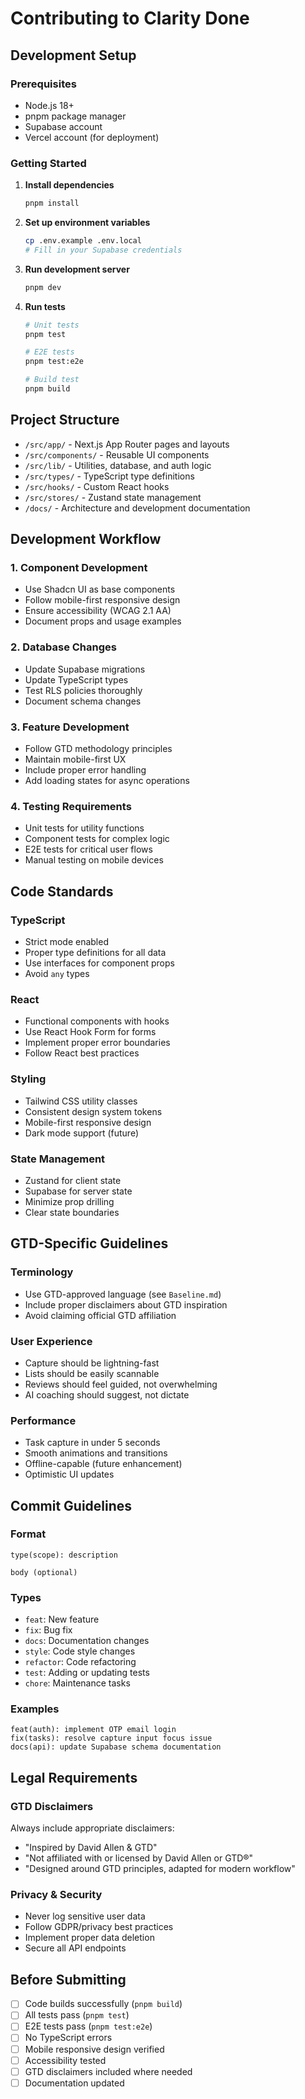 # Contributing to Clarity Done

## Development Setup

### Prerequisites

- Node.js 18+
- pnpm package manager
- Supabase account
- Vercel account (for deployment)

### Getting Started

1. **Install dependencies**

   ```bash
   pnpm install
   ```

2. **Set up environment variables**

   ```bash
   cp .env.example .env.local
   # Fill in your Supabase credentials
   ```

3. **Run development server**

   ```bash
   pnpm dev
   ```

4. **Run tests**

   ```bash
   # Unit tests
   pnpm test

   # E2E tests
   pnpm test:e2e

   # Build test
   pnpm build
   ```

## Project Structure

- `/src/app/` - Next.js App Router pages and layouts
- `/src/components/` - Reusable UI components
- `/src/lib/` - Utilities, database, and auth logic
- `/src/types/` - TypeScript type definitions
- `/src/hooks/` - Custom React hooks
- `/src/stores/` - Zustand state management
- `/docs/` - Architecture and development documentation

## Development Workflow

### 1. Component Development

- Use Shadcn UI as base components
- Follow mobile-first responsive design
- Ensure accessibility (WCAG 2.1 AA)
- Document props and usage examples

### 2. Database Changes

- Update Supabase migrations
- Update TypeScript types
- Test RLS policies thoroughly
- Document schema changes

### 3. Feature Development

- Follow GTD methodology principles
- Maintain mobile-first UX
- Include proper error handling
- Add loading states for async operations

### 4. Testing Requirements

- Unit tests for utility functions
- Component tests for complex logic
- E2E tests for critical user flows
- Manual testing on mobile devices

## Code Standards

### TypeScript

- Strict mode enabled
- Proper type definitions for all data
- Use interfaces for component props
- Avoid `any` types

### React

- Functional components with hooks
- Use React Hook Form for forms
- Implement proper error boundaries
- Follow React best practices

### Styling

- Tailwind CSS utility classes
- Consistent design system tokens
- Mobile-first responsive design
- Dark mode support (future)

### State Management

- Zustand for client state
- Supabase for server state
- Minimize prop drilling
- Clear state boundaries

## GTD-Specific Guidelines

### Terminology

- Use GTD-approved language (see `Baseline.md`)
- Include proper disclaimers about GTD inspiration
- Avoid claiming official GTD affiliation

### User Experience

- Capture should be lightning-fast
- Lists should be easily scannable
- Reviews should feel guided, not overwhelming
- AI coaching should suggest, not dictate

### Performance

- Task capture in under 5 seconds
- Smooth animations and transitions
- Offline-capable (future enhancement)
- Optimistic UI updates

## Commit Guidelines

### Format

```
type(scope): description

body (optional)
```

### Types

- `feat`: New feature
- `fix`: Bug fix
- `docs`: Documentation changes
- `style`: Code style changes
- `refactor`: Code refactoring
- `test`: Adding or updating tests
- `chore`: Maintenance tasks

### Examples

```
feat(auth): implement OTP email login
fix(tasks): resolve capture input focus issue
docs(api): update Supabase schema documentation
```

## Legal Requirements

### GTD Disclaimers

Always include appropriate disclaimers:

- "Inspired by David Allen & GTD"
- "Not affiliated with or licensed by David Allen or GTD®"
- "Designed around GTD principles, adapted for modern workflow"

### Privacy & Security

- Never log sensitive user data
- Follow GDPR/privacy best practices
- Implement proper data deletion
- Secure all API endpoints

## Before Submitting

- [ ] Code builds successfully (`pnpm build`)
- [ ] All tests pass (`pnpm test`)
- [ ] E2E tests pass (`pnpm test:e2e`)
- [ ] No TypeScript errors
- [ ] Mobile responsive design verified
- [ ] Accessibility tested
- [ ] GTD disclaimers included where needed
- [ ] Documentation updated
